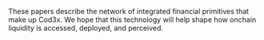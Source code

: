 These papers describe the network of integrated financial primitives that make up Cod3x. We hope that this technology will help shape how onchain liquidity is accessed, deployed, and perceived.
